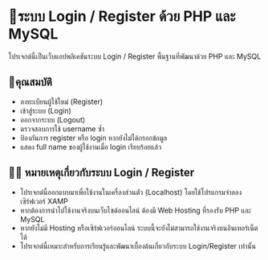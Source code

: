 # 📝ระบบ Login / Register ด้วย PHP และ MySQL

โปรเจกต์นี้เป็นเว็บแอปพลิเคชันระบบ Login / Register พื้นฐานที่พัฒนาด้วย PHP และ MySQL 

## 👨คุณสมบัติ 

- ลงทะเบียนผู้ใช้ใหม่ (Register)
- เข้าสู่ระบบ (Login)
- ออกจากระบบ (Logout)
- ตรวจสอบการใช้ username ซ้ำ
- ป้องกันการ register หรือ login หากยังไม่ได้กรอกข้อมูล
- แสดง full name ของผู้ใช้งานเมื่อ login เรียบร้อยแล้ว

## 📍📢 หมายเหตุเกี่ยวกับระบบ Login / Register
- โปรเจกต์นี้ออกแบบมาเพื่อใช้งานในเครื่องส่วนตัว (Localhost) โดยใช้โปรแกรมจำลองเซิร์ฟเวอร์ XAMP
- หากต้องการนำไปใช้งานจริงบนเว็บไซต์ออนไลน์ ต้องมี Web Hosting ที่รองรับ PHP และ MySQL
- หากยังไม่มี Hosting หรือเซิร์ฟเวอร์ออนไลน์ ระบบนี้จะยังไม่สามารถใช้งานจริงบนอินเทอร์เน็ตได้
- โปรเจกต์นี้เหมาะสำหรับการเรียนรู้และพัฒนาเบื้องต้นเกี่ยวกับระบบ Login/Register เท่านั้น
